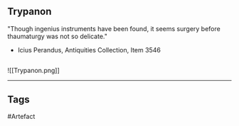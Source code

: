 ## Trypanon
"Though ingenius instruments have been found,
it seems surgery before thaumaturgy
was not so delicate."
- Icius Perandus, Antiquities Collection, Item 3546
## 
![[Trypanon.png]]

---
## Tags
#Artefact